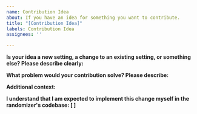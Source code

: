 ```yaml
---
name: Contribution Idea
about: If you have an idea for something you want to contribute.
title: "[Contribution Idea]"
labels: Contribution Idea
assignees: ''

---
```


<!-- This is not the template for feature requests ("Feature Request" is). Please only use this template if you have an idea for something you want to contribute to the codebase yourself. -->

**Is your idea a new setting, a change to an existing setting, or something else? Please describe clearly:** 

**What problem would your contribution solve? Please describe:** 

**Additional context:**

<!-- Your issue will be closed unless you check this box (by putting an X between the brackets) below! -->
**I understand that I am expected to implement this change myself in the randomizer's codebase: [ ]**
